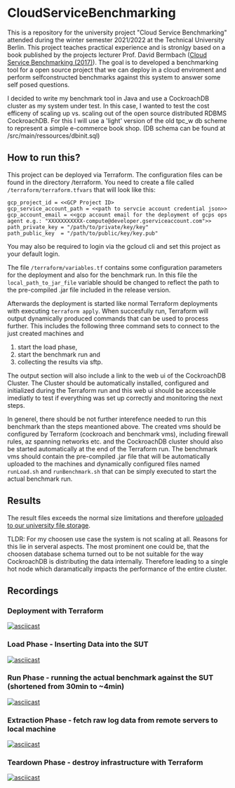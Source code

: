 # CloudServiceBenchmarking
This is a repository for the university project "Cloud Service Benchmarking" attended during the winter semester 2021/2022 at the Technical University Berlin. This project teaches practical experience and is stronlgy based on a book published by the projects lecturer Prof. David Bermbach ([Cloud Service Benchmarking (2017)](https://link.springer.com/book/10.1007/978-3-319-55483-9)). The goal is to developed a benchmarking tool for a open source project that we can deploy in a cloud enviroment and perform selfconstructed benchmarks against this system to answer some self posed questions. 

I decided to write my benchmark tool in Java and use a CockroachDB cluster as my system under test. In this case, I wanted to test the cost efficeny of scaling up vs. scaling out of the open source distributed RDBMS CockroachDB. For this I will use a 'light' version of the old tpc_w db scheme to represent a simple e-commerce book shop. (DB schema can be found at /src/main/ressources/dbinit.sql)


## How to run this?
This project can be deployed via Terraform. The configuration files can be found in the directory /terraform. You need to create a file called `/terraform/terraform.tfvars` that will look like this:

```
gcp_project_id = <<GCP Project ID>
gcp_service_account_path = <<path to servcie account credential json>>
gcp_account_email = <<gcp account email for the deployment of gcps ops agent e.g.: "XXXXXXXXXXX-compute@developer.gserviceaccount.com">> 
path_private_key = "/path/to/private/key/key"
path_public_key  = "/path/to/public/key/key.pub"
```

You may also be required to login via the gcloud cli and set this project as your default login.

The file `/terraform/variables.tf` contains some configuration parameters for the deployment and also for the benchmark run. In this file the `local_path_to_jar_file` variable should be changed to reflect the path to the pre-compiled .jar file included in the release version.

Afterwards the deployment is started like normal Terraform deployments with executing `terraform apply`. When succesfully run, Terraform will output dynamically produced commands that can be used to process further. This includes the following three command sets to connect to the just created machines and 
1. start the load phase, 
2. start the benchmark run and 
3. collecting the results via sftp.

The output section will also include a link to the web ui of the CockroachDB Cluster. The Cluster should be automatically installed, configured and initialized during the Terraform run and this web ui should be accessible imediatly to test if everything was set up correctly and monitoring the next steps.

In generel, there should be not further interefence needed to run this benchmark than the steps meantioned above. The created vms should be configured by Terraform (cockroach and benchmark vms), including firewall rules, az spanning networks etc. and the CockroachDB cluster should also be started automatically at the end of the Terraform run. The benchmark vms should contain the pre-compiled .jar file that will be automatically uploaded to the machines and dynamically configured files named `runLoad.sh` and `runBenchmark.sh` that can be simply executed to start the actual benchmark run.

## Results

The result files exceeds the normal size limitations and therefore [uploaded to our university file storage](https://tubcloud.tu-berlin.de/s/tsQqNQkgqyWppgp).

TLDR: For my choosen use case the system is not scaling at all. Reasons for this lie in serveral aspects. The most prominent one could be, that the choosen database schema turned out to be not suitable for the way CockroachDB is distributing the data internally. Therefore leading to a single hot node which daramatically impacts the performance of the entire cluster.

## Recordings
### Deployment with Terraform
[![asciicast](https://asciinema.org/a/RnLCM0tV2IqH2fnlAv6VqKOvR.svg)](https://asciinema.org/a/RnLCM0tV2IqH2fnlAv6VqKOvR)

### Load Phase - Inserting Data into the SUT
[![asciicast](https://asciinema.org/a/dLFGzF2E7ngDu2a4ZJP7YSqxY.svg)](https://asciinema.org/a/dLFGzF2E7ngDu2a4ZJP7YSqxY)

### Run Phase - running the actual benchmark against the SUT (shortened from 30min to ~4min)
[![asciicast](https://asciinema.org/a/vZCxgFZEpks5r5ReuD6xdp9u5.svg)](https://asciinema.org/a/vZCxgFZEpks5r5ReuD6xdp9u5)

### Extraction Phase - fetch raw log data from remote servers to local machine
[![asciicast](https://asciinema.org/a/t9ZHlDaphqInd3c5HOQpDTajV.svg)](https://asciinema.org/a/t9ZHlDaphqInd3c5HOQpDTajV)

### Teardown Phase - destroy infrastructure with Terraform
[![asciicast](https://asciinema.org/a/angmZHVmtukGfBxJHhAMOBUft.svg)](https://asciinema.org/a/angmZHVmtukGfBxJHhAMOBUft)